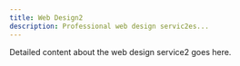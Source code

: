 ```yaml
---
title: Web Design2
description: Professional web design servic2es...
---
```

Detailed content about the web design service2 goes here.
